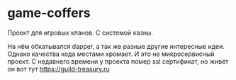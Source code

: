 # game-coffers

Проект для игровых кланов. С системой казны.

На нём обкатывался dapper, а так же разные другие интересные идеи.   
Однако качества кода местами хромает. И это не микросервисный проект.
С недавнего времени у проекта помер ssl сертификат, но живёт он вот тут https://guild-treasury.ru
